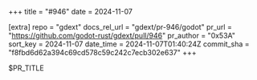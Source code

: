 +++
title = "#946"
date = 2024-11-07

[extra]
repo = "gdext"
docs_rel_url = "gdext/pr-946/godot"
pr_url = "https://github.com/godot-rust/gdext/pull/946"
pr_author = "0x53A"
sort_key = 2024-11-07
date_time = 2024-11-07T01:40:24Z
commit_sha = "f8fbd6d62a394c69cd578c59c242c7ecb302e637"
+++

$PR_TITLE
